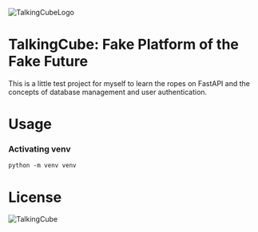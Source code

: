 ![TalkingCubeLogo](https://github.com/user-attachments/assets/98362d17-966a-43bf-8ec8-071fada343cb)
# TalkingCube: Fake Platform of the Fake Future
This is a little test project for myself to learn the ropes on FastAPI and the concepts of database management and user authentication.

# Usage
### Activating venv
`python -m venv venv`
# License



![TalkingCube](https://github.com/user-attachments/assets/3bd64c7a-d5d6-44bc-8911-a73a53f5c6d4)

